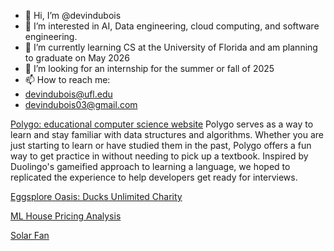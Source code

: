 - 👋 Hi, I’m @devindubois
- 👀 I’m interested in AI, Data engineering, cloud computing, and software engineering.
- 🌱 I’m currently learning CS at the University of Florida and am planning to graduate on May 2026
- 💞️ I’m looking for an internship for the summer or fall of 2025
- 📫 How to reach me:
- devindubois@ufl.edu
- devindubois03@gmail.com


[Polygo: educational computer science website](https://polygo.study)
Polygo serves as a way to learn and stay familiar with data structures and algorithms. Whether you are just starting to learn or have studied them in the past, Polygo offers a fun way to get practice in without needing to pick up a textbook. Inspired by Duolingo's gameified approach to learning a language, we hoped to replicated the experience to help developers get ready for interviews.

[Eggsplore Oasis: Ducks Unlimited Charity](https://github.com/myleecsmith/egg-depot)

[ML House Pricing Analysis](https://deepnote.com/workspace/Location%20Pricing-c6dca2a8-6bf2-445a-a985-945f5e71ceb7/project/Trey-Koloss-Untitled-project-7db75346-9938-4ab2-b427-4ed975af08a2/notebook/Notebook%201-f4d0f380a52c42efa165e114de48d298) 

[Solar Fan](https://github.com/RAMERCADO1/MCLab4/tree/main)

<!---
devindubois/devindubois is a ✨ special ✨ repository because its `README.md` (this file) appears on your GitHub profile.
You can click the Preview link to take a look at your changes.
--->
